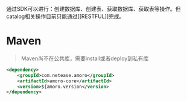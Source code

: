 通过SDK可以进行：创建数据库、创建表、获取数据库、获取表等操作。但catalog相关操作目前只能通过[[RESTFUL]]完成。

# Maven

> Maven尚不在公共库，需要install或者deploy到私有库

```xml
<dependency>  
    <groupId>com.netease.amoro</groupId>  
    <artifactId>amoro-core</artifactId>  
    <version>${amoro.version</version>  
</dependency>
```